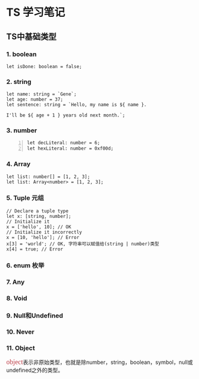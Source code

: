 # TS 学习笔记 

## TS中基础类型

### 1. boolean

```let isDone: boolean = false;```

### 2. string

``` string
let name: string = `Gene`;
let age: number = 37;
let sentence: string = `Hello, my name is ${ name }.

I'll be ${ age + 1 } years old next month.`;
```

### 3. number

``` number
let decLiteral: number = 6;
let hexLiteral: number = 0xf00d;
```

### 4. Array

``` array
let list: number[] = [1, 2, 3];
let list: Array<number> = [1, 2, 3];
```

### 5. Tuple 元组

``` tuple
// Declare a tuple type
let x: [string, number];
// Initialize it
x = ['hello', 10]; // OK
// Initialize it incorrectly
x = [10, 'hello']; // Error
x[3] = 'world'; // OK, 字符串可以赋值给(string | number)类型
x[4] = true; // Error
```

### 6. enum 枚举

### 7. Any

### 8. Void

### 9. Null和Undefined

### 10. Never

### 11. Object

<font color=#bf414a size=4 face="黑体">object</font>表示非原始类型，也就是除number，string，boolean，symbol，null或undefined之外的类型。
